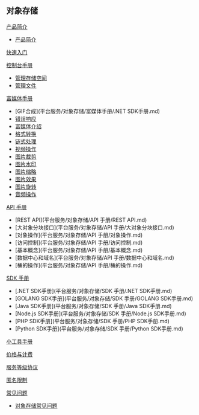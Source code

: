 ## 对象存储

[产品简介]()  

  * [产品简介](平台服务/对象存储/产品简介/对象存储产品简介.md)

[快速入门](平台服务/对象存储/快速入门.md)

[控制台手册]()

  * [管理存储空间](平台服务/对象存储/控制台手册/管理存储空间.md)
  * [管理文件](平台服务/对象存储/控制台手册/管理文件.md)

[富媒体手册]()

  * [GIF合成](平台服务/对象存储/富媒体手册/.NET SDK手册.md)
  * [错误响应](平台服务/对象存储/富媒体手册/错误响应.md)
  * [富媒体介绍](平台服务/对象存储/富媒体手册/富媒体介绍.md)
  * [格式转换](平台服务/对象存储/富媒体手册/格式转换.md)
  * [链式处理](平台服务/对象存储/富媒体手册/链式处理.md)
  * [视频操作](平台服务/对象存储/富媒体手册/视频操作.md)
  * [图片裁剪](平台服务/对象存储/富媒体手册/图片裁剪.md)
  * [图片水印](平台服务/对象存储/富媒体手册/图片水印.md)
  * [图片缩略](平台服务/对象存储/富媒体手册/图片缩略.md)
  * [图片效果](平台服务/对象存储/富媒体手册/图片效果.md)
  * [图片旋转](平台服务/对象存储/富媒体手册/图片旋转.md)
  * [音频操作](平台服务/对象存储/富媒体手册/音频操作.md)

[API 手册]()
  * [REST API](平台服务/对象存储/API 手册/REST API.md)
  * [大对象分块接口](平台服务/对象存储/API 手册/大对象分块接口.md)
  * [对象操作](平台服务/对象存储/API 手册/对象操作.md)
  * [访问控制](平台服务/对象存储/API 手册/访问控制.md)
  * [基本概念](平台服务/对象存储/API 手册/基本概念.md)
  * [数据中心和域名](平台服务/对象存储/API 手册/数据中心和域名.md)
  * [桶的操作](平台服务/对象存储/API 手册/桶的操作.md)

[SDK 手册]()  
  * [.NET SDK手册](平台服务/对象存储/SDK 手册/.NET SDK手册.md)
  * [GOLANG SDK手册](平台服务/对象存储/SDK 手册/GOLANG SDK手册.md)
  * [Java SDK手册](平台服务/对象存储/SDK 手册/Java SDK手册.md)
  * [Node.js SDK手册](平台服务/对象存储/SDK 手册/Node.js SDK手册.md)
  * [PHP SDK手册](平台服务/对象存储/SDK 手册/PHP SDK手册.md)
  * [Python SDK手册](平台服务/对象存储/SDK 手册/Python SDK手册.md)

[小工具手册](平台服务/对象存储/小工具手册.md)
 
[价格与计费](平台服务/对象存储/对象存储价格与计费.md)

[服务等级协议](平台服务/对象存储/服务等级协议.md)

[匿名限制](平台服务/对象存储/匿名限制.md)

[常见问题]()  
  * [对象存储常见问题](平台服务/对象存储/产品简介/对象存储常见问题.md)